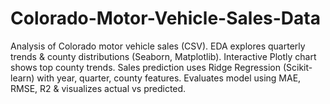 # Colorado-Motor-Vehicle-Sales-Data
Analysis of Colorado motor vehicle sales (CSV). EDA explores quarterly trends &amp; county distributions (Seaborn, Matplotlib). Interactive Plotly chart shows top county trends. Sales prediction uses Ridge Regression (Scikit-learn) with year, quarter, county features. Evaluates model using MAE, RMSE, R2 &amp; visualizes actual vs predicted.
